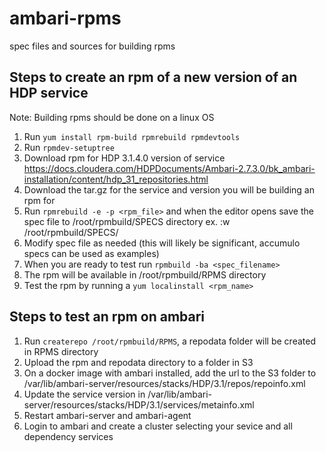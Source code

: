 # ambari-rpms
spec files and sources for building rpms

Steps to create an rpm of a new version of an HDP service
-------

Note: Building rpms should be done on a linux OS

1. Run `yum install rpm-build rpmrebuild rpmdevtools`
2. Run `rpmdev-setuptree`
3. Download rpm for HDP 3.1.4.0 version of service https://docs.cloudera.com/HDPDocuments/Ambari-2.7.3.0/bk_ambari-installation/content/hdp_31_repositories.html
4. Download the tar.gz for the service and version you will be building an rpm for
5. Run `rpmrebuild -e -p <rpm_file>` and when the editor opens save the spec file to /root/rpmbuild/SPECS directory ex. :w /root/rpmbuild/SPECS/<filename>
6. Modify spec file as needed (this will likely be significant, accumulo specs can be used as examples)
7. When you are ready to test run `rpmbuild -ba <spec_filename>`
8. The rpm will be available in /root/rpmbuild/RPMS directory
9. Test the rpm by running a `yum localinstall <rpm_name>`

Steps to test an rpm on ambari
-------

1. Run `createrepo /root/rpmbuild/RPMS`, a repodata folder will be created in RPMS directory
2. Upload the rpm and repodata directory to a folder in S3
3. On a docker image with ambari installed, add the url to the S3 folder to /var/lib/ambari-server/resources/stacks/HDP/3.1/repos/repoinfo.xml
4. Update the service version in /var/lib/ambari-server/resources/stacks/HDP/3.1/services/metainfo.xml
5. Restart ambari-server and ambari-agent
6. Login to ambari and create a cluster selecting your sevice and all dependency services

